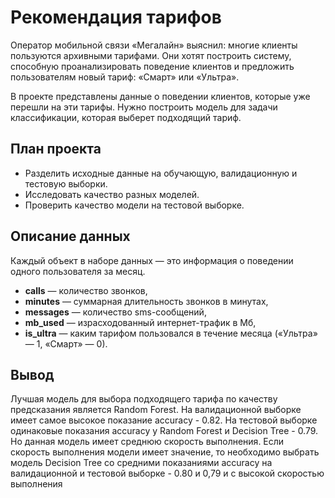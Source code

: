 # Рекомендация тарифов
Оператор мобильной связи «Мегалайн» выяснил: многие клиенты пользуются архивными тарифами. Они хотят построить систему, способную проанализировать поведение клиентов и предложить пользователям новый тариф: «Смарт» или «Ультра».

В проекте представлены данные о поведении клиентов, которые уже перешли на эти тарифы. Нужно построить модель для задачи классификации, которая выберет подходящий тариф.

## План проекта

- Разделить исходные данные на обучающую, валидационную и тестовую выборки.
- Исследовать качество разных моделей.
- Проверить качество модели на тестовой выборке.

## Описание данных

Каждый объект в наборе данных — это информация о поведении одного пользователя за месяц.

- **сalls** — количество звонков,
- **minutes** — суммарная длительность звонков в минутах,
- **messages** — количество sms-сообщений,
- **mb_used** — израсходованный интернет-трафик в Мб,
- **is_ultra** — каким тарифом пользовался в течение месяца («Ультра» — 1, «Смарт» — 0).

## Вывод

Лучшая модель для выбора подходящего тарифа по качеству предсказания является Random Forest. На валидационной выборке имеет самое высокое показание accuracy - 0.82. На тестовой выборке одинаковые показания accuracy у Random Forest и Decision Tree - 0.79. Но данная модель имеет среднюю скорость выполнения. Если скорость выполнения модели имеет значение, то необходимо выбрать модель Decision Tree со средними показаниями accuracy на валидационной и тестовой выборке - 0.80 и 0,79 и с высокой скоростью выполнения
